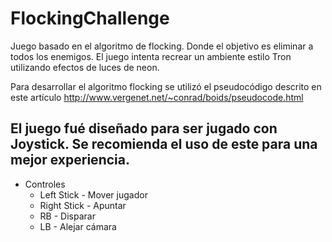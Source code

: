 # FlockingChallenge

Juego basado en el algoritmo de flocking. Donde el objetivo es eliminar a todos los enemigos. El juego intenta recrear un ambiente
estilo Tron utilizando efectos de luces de neon.

Para desarrollar el algoritmo flocking se utilizó el pseudocódigo descrito en este artículo
http://www.vergenet.net/~conrad/boids/pseudocode.html

## El juego fué diseñado para ser jugado con Joystick. Se recomienda el uso de este para una mejor experiencia.

* Controles
  * Left Stick - Mover jugador
  * Right Stick - Apuntar
  * RB - Disparar
  * LB - Alejar cámara

